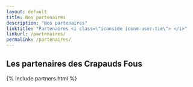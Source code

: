 ```yaml
---
layout: default
title: Nos partenaires
description: "Nos partenaires"
linktitle: "Partenaires <i class=\"iconside iconm-user-tie\"> </i>"
linkurl: /partenaires/
permalink: /partenaires/
---
```


## Les partenaires des Crapauds Fous

{% include partners.html %}
